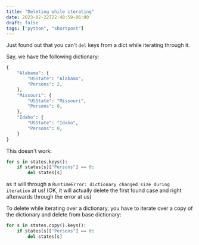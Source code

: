```yaml
---
title: "Deleting while iterating"
date: 2023-02-22T22:48:59-06:00
draft: false
tags: ["python", "shortpost"]
---
```

Just found out that you can't `del` keys from a dict while iterating through it.

Say, we have the following dictionary:
```python
{
    "Alabama": {
        "USState": "Alabama",
        "Persons": 2,
    },
    "Missouri": {
        "USState": "Missouri",
        "Persons": 0,
    },
    "Idaho": {
        "USState": "Idaho",
        "Persons": 0,
    }
}

```

This doesn't work:

```python
for s in states.keys():
    if states[s]["Persons"] == 0:
        del states[s]
```

as it will through a `RuntimeError: dictionary changed size during iteration` at us!
(OK, it will actually delete the first found case and right afterwards through the error at us)

To delete while iterating over a dictionary, you have to iterate over a copy of the dictionary and delete from base dictionary:

```python
for s in states.copy().keys():
    if states[s]["Persons"] == 0:
        del states[s]
```
